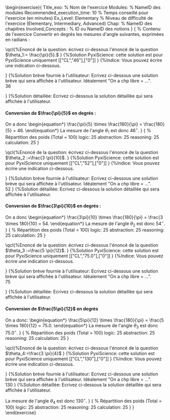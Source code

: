 
\begin{exercise}{
Title_exo: % Nom de l'exercice
Modules: % NameID des modules
Recommended_execution_time: 10 % Temps conseillé pour l'exercice (en minutes)
Ex_Level: Elementary % Niveau de difficulté de l'exercice (Elementary, Intermediary, Advanced)
Chap: % NameID des chapitres
Involved_Concepts : % ID ou NameID des notions
}
{
% Contenu de l'exercice
Convertir en degrés les mesures d'angle suivantes, exprimées en radians :

\qcl{%Enoncé de la question: écrivez ci-dessous l'énoncé de la question
$\theta_1:= \frac{\pi}{5}.$
}
{%Solution PyxiScience: cette solution est pour PyxiScience uniquement
[["CL","$46$"],["0"]]
}
{%Indice: Vous pouvez écrire une indication ci-dessous.

}
{%Solution brève fournie à l'utilisateur: Ecrivez ci-dessous une solution brève qui sera affichée à l'utilisateur. Idéalement "On a chp libre = ...".  
$36$

}
{%Solution détaillée: Ecrivez ci-dessous la solution détaillée qui sera affichée à l'utilisateur.



####  Conversion de $\frac{\pi}{5}$ en degrés :
On a donc
\begin{equation*}
\frac{\pi}{5} \times \frac{180}{\pi} = \frac{180}{5} = 46.
\end{equation*}
La mesure de l'angle $\theta_1$ est donc $46^{\circ}$.
}
{
% Répartition des poids (Total = 100)
logic: 25
abstraction: 25
reasoning: 25
calculation: 25
}

\qcl{%Enoncé de la question: écrivez ci-dessous l'énoncé de la question
$\theta_2 :=\frac{3 \pi}{10}$.
}
{%Solution PyxiScience: cette solution est pour PyxiScience uniquement
[["CL","$52$"],["0"]]
}
{%Indice: Vous pouvez écrire une indication ci-dessous.

}
{%Solution brève fournie à l'utilisateur: Ecrivez ci-dessous une solution brève qui sera affichée à l'utilisateur. Idéalement "On a chp libre = ...".  
$52$
}
{%Solution détaillée: Ecrivez ci-dessous la solution détaillée qui sera affichée à l'utilisateur.
####  Conversion de $\frac{3\pi}{10}$ en degrés :
On a donc
\begin{equation*}
\frac{3\pi}{10} \times \frac{180}{\pi} = \frac{3 \times 180}{10} = 54.
\end{equation*}
La mesure de l'angle $\theta_2$ est donc $54^{\circ}$.
}
{
% Répartition des poids (Total = 100)
logic: 25
abstraction: 25
reasoning: 25
calculation: 25
}

\qcl{%Enoncé de la question: écrivez ci-dessous l'énoncé de la question
$\theta_3 :=\frac{5 \pi}{12}$.
}
{%Solution PyxiScience: cette solution est pour PyxiScience uniquement
[["CL","$75.0$"],["0"]]
}
{%Indice: Vous pouvez écrire une indication ci-dessous.

}
{%Solution brève fournie à l'utilisateur: Ecrivez ci-dessous une solution brève qui sera affichée à l'utilisateur. Idéalement "On a chp libre = ...".  
$75$

}
{%Solution détaillée: Ecrivez ci-dessous la solution détaillée qui sera affichée à l'utilisateur.
####  Conversion de $\frac{5\pi}{12}$ en degrés 

On a donc:
\begin{equation*}
\frac{5\pi}{12} \times \frac{180}{\pi} = \frac{5 \times 180}{12} = 75.0.
\end{equation*}
La mesure de l'angle $\theta_3$ est donc $75.0^{\circ}$.
}
{
% Répartition des poids (Total = 100)
logic: 25
abstraction: 25
reasoning: 25
calculation: 25
}

\qcl{%Enoncé de la question: écrivez ci-dessous l'énoncé de la question
$\theta_4:=\frac{3 \pi}{4}$
}
{%Solution PyxiScience: cette solution est pour PyxiScience uniquement
[["CL","$130$"],["0"]]
}
{%Indice: Vous pouvez écrire une indication ci-dessous.

}
{%Solution brève fournie à l'utilisateur: Ecrivez ci-dessous une solution brève qui sera affichée à l'utilisateur. Idéalement "On a chp libre = ...".  
$130$
}
{%Solution détaillée: Ecrivez ci-dessous la solution détaillée qui sera affichée à l'utilisateur.

La mesure de l'angle $\theta_4$ est donc $130^{\circ}$.
}
{
% Répartition des poids (Total = 100)
logic: 25
abstraction: 25
reasoning: 25
calculation: 25
}
}
\end{exercise}
